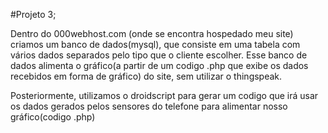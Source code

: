 #Projeto 3;

Dentro do 000webhost.com (onde se encontra hospedado meu site) criamos um banco de dados(mysql), que consiste em uma tabela com vários dados separados pelo tipo que o cliente escolher. Esse banco de dados alimenta o gráfico(a partir de um codigo .php que exibe os dados recebidos em forma de gráfico) do site, sem utilizar o thingspeak.


Posteriormente, utilizamos o droidscript para gerar um codigo que irá usar os dados gerados pelos sensores do telefone para alimentar nosso gráfico(codigo .php)

